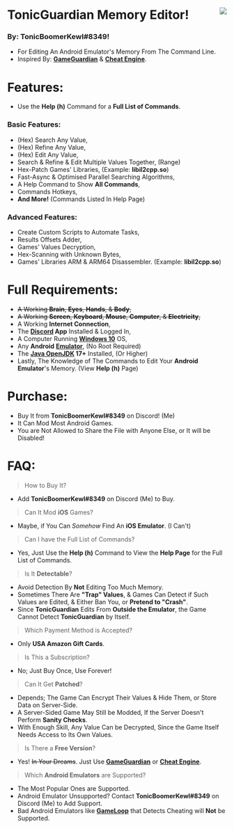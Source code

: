 # TonicGuardian Memory Editor! <img align="right" src="https://cdn.discordapp.com/avatars/203451754275143681/a_041f8c88acda3ecf5177668b4ee58a54.gif"/>
### By: **TonicBoomerKewl#8349**!
- For Editing An Android Emulator's Memory From The Command Line.
- Inspired By: **[GameGuardian](https://gameguardian.net/)** & **[Cheat Engine](https://www.cheatengine.org/)**.

# Features:
- Use the **Help (h)** Command for a **Full List of Commands**.
### **Basic Features:**
- (Hex) Search Any Value,
- (Hex) Refine Any Value,
- (Hex) Edit Any Value,
- Search & Refine & Edit Multiple Values Together, (Range)
- Hex-Patch Games' Libraries, (Example: **libil2cpp.so**)
- Fast-Async & Optimised Parallel Searching Algorithms,
- A Help Command to Show **All Commands**,
- Commands Hotkeys,
- **And More!** (Commands Listed In Help Page)
### **Advanced Features:**
- Create Custom Scripts to Automate Tasks,
- Results Offsets Adder,
- Games' Values Decryption,
- Hex-Scanning with Unknown Bytes,
- Games' Libraries ARM & ARM64 Disassembler. (Example: **libil2cpp.so**)

# Full Requirements:
- ~~A Working **Brain**, **Eyes**, **Hands**, & **Body**,~~
- ~~A Working **Screen**, **Keyboard**, **Mouse**, **Computer**, & **Electricity**,~~
- A Working **Internet Connection**,
- The **[Discord](https://discord.com/api/downloads/distributions/app/installers/latest?channel=stable&platform=win&arch=x86) App** Installed & Logged In,
- A Computer Running **[Windows 10](https://go.microsoft.com/fwlink/?LinkId=691209)** OS,
- Any **Android** **[Emulator](https://www.memuplay.com/download-memu-on-pc.html)**, (No Root Required)
- The **[Java OpenJDK](https://adoptium.net/) 17+** Installed, (Or Higher)
- Lastly, The Knowledge of The Commands to Edit Your **Android Emulator**'s Memory. (View **Help (h)** Page)

# Purchase:
- Buy It from **TonicBoomerKewl#8349** on Discord! (Me)
- It Can Mod Most Android Games.
- You are Not Allowed to Share the File with Anyone Else, or It will be Disabled!

# FAQ:
> How to Buy It?
- Add **TonicBoomerKewl#8349** on Discord (Me) to Buy.
> Can It Mod **iOS** Games?
- Maybe, if You Can *Somehow* Find An **iOS Emulator**. (I Can't)
> Can I have the Full List of Commands?
- Yes, Just Use the **Help (h)** Command to View the **Help Page** for the Full List of Commands.
> Is It **Detectable**?
- Avoid Detection By **Not** Editing Too Much Memory.
- Sometimes There Are **"Trap" Values**, & Games Can Detect if Such Values are Edited, & Either Ban You, or **Pretend to "Crash"**.
- Since **TonicGuardian** Edits From **Outside the Emulator**, the Game Cannot Detect **TonicGuardian** by Itself.
> Which Payment Method is Accepted?
- Only **USA Amazon Gift Cards**.
> Is This a Subscription?
- No; Just Buy Once, Use Forever!
> Can It Get **Patched**?
- Depends; The Game Can Encrypt Their Values & Hide Them, or Store Data on Server-Side.
- A Server-Sided Game May Still be Modded, If the Server Doesn't Perform **Sanity Checks**.
- With Enough Skill, Any Value Can be Decrypted, Since the Game Itself Needs Access to Its Own Values.
> Is There a **Free Version**?
- Yes! ~~In Your Dreams~~. Just Use **[GameGuardian](https://gameguardian.net/)** or **[Cheat Engine](https://www.cheatengine.org/)**.
> Which **Android Emulators** are Supported?
- The Most Popular Ones are Supported.
- Android Emulator Unsupported? Contact **TonicBoomerKewl#8349** on Discord (Me) to Add Support.
- Bad Android Emulators like **[GameLoop](https://www.gameloop.com/)** that Detects Cheating will **Not** be Supported.

